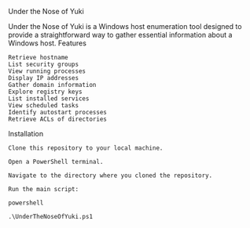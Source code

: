 Under the Nose of Yuki

Under the Nose of Yuki is a Windows host enumeration tool designed to provide a straightforward way to gather essential information about a Windows host.
Features

    Retrieve hostname
    List security groups
    View running processes
    Display IP addresses
    Gather domain information
    Explore registry keys
    List installed services
    View scheduled tasks
    Identify autostart processes
    Retrieve ACLs of directories

Installation

    Clone this repository to your local machine.

    Open a PowerShell terminal.

    Navigate to the directory where you cloned the repository.

    Run the main script:

    powershell

    .\UnderTheNoseOfYuki.ps1

